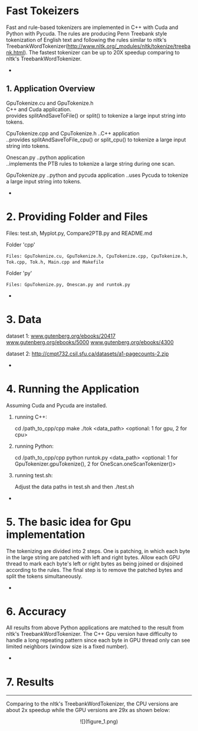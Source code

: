 # Fast Tokeizers
Fast and rule-based tokenizers are implemented in C++ with Cuda and Python with Pycuda. The rules are producing Penn Treebank style tokenization of English text and following the rules similar to nltk's TreebankWordTokenizer(http://www.nltk.org/_modules/nltk/tokenize/treebank.html). The fastest tokenizer can be up to 20X speedup comparing to nltk's TreebankWordTokenizer.

-
## 1. Application Overview
GpuTokenize.cu and GpuTokenize.h  
C++ and Cuda application.  
provides splitAndSaveToFile() or split() to tokenize a large input string into tokens.

CpuTokenize.cpp and CpuTokenize.h
..C++ application	
..provides splitAndSaveToFile_cpu() or split_cpu() to tokenize a large input string into tokens.

Onescan.py
..python application	
..implements the PTB rules to tokenize a large string during one scan.

GpuTokenize.py
..python and pycuda application
..uses Pycuda to tokenize a large input string into tokens.

-
# 2. Providing Folder and Files
Files: test.sh, Myplot.py, Compare2PTB.py and README.md

Folder 'cpp'

	Files: GpuTokenize.cu, GpuTokenize.h, CpuTokenize.cpp, CpuTokenize.h, Tok.cpp, Tok.h, Main.cpp and Makefile

Folder 'py'

	Files: GpuTokenize.py, Onescan.py and runtok.py

-
# 3. Data
dataset 1: www.gutenberg.org/ebooks/20417 www.gutenberg.org/ebooks/5000 www.gutenberg.org/ebooks/4300

dataset 2: http://cmpt732.csil.sfu.ca/datasets/a1-pagecounts-2.zip

-
# 4. Running the Application
Assuming Cuda and Pycuda are installed.

1) running C++:

	cd /path_to_cpp/cpp
	make
	./tok <data_path> <optional: 1 for gpu, 2 for cpu>

2) running Python:

	cd /path_to_cpp/cpp
	python runtok.py <data_path> <optional: 1 for GpuTokenizer.gpuTokenize(), 2 for OneScan.oneScanTokenizer()>

3) running test.sh:

	Adjust the data paths in test.sh and then 
	./test.sh

-
# 5. The basic idea for Gpu implementation
The tokenizing are divided into 2 steps. One is patching, in which each byte in the large string are patched with left and right bytes. Allow each GPU thread to mark each byte's left or right bytes as being joined or disjoined according to the rules.
The final step is to remove the patched bytes and split the tokens simultaneously.
 
-
# 6. Accuracy
All results from above Python applications are matched to the result from nltk's TreebankWordTokenizer. The C++ Gpu version have difficulty to handle a long repeating pattern since each byte in GPU thread only can see limited neighbors (window size is a fixed number).

-
# 7. Results
----------
Comparing to the nltk's TreebankWordTokenizer, the CPU versions are about 2x speedup while the GPU versions are 29x as shown below:

<p style="text-align:center">
![](figure_1.png)
</p>
